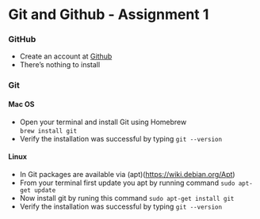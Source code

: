 # Git and Github - Assignment 1

### GitHub
* Create an account at [Github](https://github.com/)
* There’s nothing to install

### Git
#### Mac OS
* Open your terminal and install Git using Homebrew <br />
  `brew install git`
* Verify the installation was successful by typing
  `git --version`
#### Linux
* In Git packages are available via (apt)(https://wiki.debian.org/Apt)
* From your terminal first update you apt by running command
  `sudo apt-get update`
* Now install git by runing this command
  `sudo apt-get install git`
* Verify the installation was successful by typing
  `git --version`

